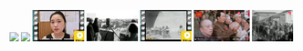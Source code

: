 
<a href="P:/Public%20Folder/ather/video-ather+/190608182755.mp4" target="_blank" title="教切生果"><img src="https://i.loli.net/2019/06/16/5d0579386d9d590421.jpg" height="55px"></a>
<a href="///P:/Public%20Folder/ather/video-ather+/专家讲解糖尿病如何形成.mp4" target="_blank" title="专家讲解糖尿病如何形成"><img src="https://i.loli.net/2019/06/16/5d05d4a6adbfb94996.jpg"  height="55px"></a>
<a href="http://suo.im/5nVEtD" target="_blank" title="手把手教你如何用手机拍视频赚钱，毫无保留分享，全是干货"><img src="https://raw.githubusercontent.com/cshgjy/images/master/other/20190720105456.jpg"></a>
<a href="http://suo.im/50GGL9" target="_blank" title="这是架设在高处的摄像机拍摄了110年前北京前门外大街的无声电影，记录了当时人们的服饰，礼节，穷人，富人，街景，宗教，交通工具，骡马，出殡，以及人们看到摄像机时的惊奇神态……。太珍贵了！能看到100多年前活动的影像。"><img src="https://raw.githubusercontent.com/cshgjy/images/master/other/20190720113700.jpg"></a>
<a href="http://suo.im/4xhRr5" target="_blank" title="（快镜）100年前的北京街头什么样？珍贵历史镜头值得一看！"><img src="https://raw.githubusercontent.com/cshgjy/images/master/other/20190720114730.jpg"></a>
<a href="http://suo.im/584Ust" target="_blank" title="一段珍藏了70年的珍贵彩色录像！"><img src="https://raw.githubusercontent.com/cshgjy/images/master/other/190814201523.png" height="55px"></a>
<a href="http://suo.im/4wwgsr" target="_blank" title="1870年美国人拍摄的【清朝】北京人，北京街头的真实历史影像"><img src="https://raw.githubusercontent.com/cshgjy/images/master/other/190821140519.png" height="55px"></a>

